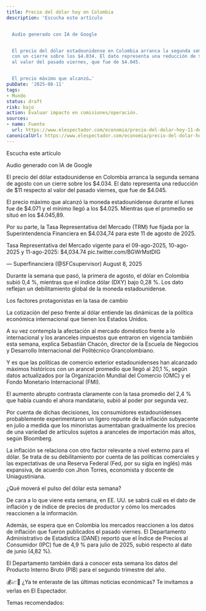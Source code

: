 ```yaml
---
title: Precio del dólar hoy en Colombia
description: 'Escucha este artículo


  Audio generado con IA de Google


  El precio del dólar estadounidense en Colombia arranca la segunda semana de agosto
  con un cierre sobre los $4.034. El dato representa una reducción de $11 respecto
  al valor del pasado viernes, que fue de $4.045.


  El precio máximo que alcanzó…'
pubDate: '2025-08-11'
tags:
- Mundo
status: draft
risk: bajo
action: Evaluar impacto en comisiones/operación.
sources:
- name: Fuente
  url: https://www.elespectador.com/economia/precio-del-dolar-hoy-11-de-agosto-en-colombia-noticias-hoy/
canonicalUrl: https://www.elespectador.com/economia/precio-del-dolar-hoy-11-de-agosto-en-colombia-noticias-hoy/
---
```

Escucha este artículo

Audio generado con IA de Google

El precio del dólar estadounidense en Colombia arranca la segunda semana de agosto con un cierre sobre los $4.034. El dato representa una reducción de $11 respecto al valor del pasado viernes, que fue de $4.045.

El precio máximo que alcanzó la moneda estadounidense durante el lunes fue de $4.071 y el mínimo llegó a los $4.025. Mientras que el promedio se situó en los $4.045,89.

Por su parte, la Tasa Representativa del Mercado (TRM) fue fijada por la Superintendencia Financiera en $4.034,74 para este 11 de agosto de 2025.

Tasa Representativa del Mercado vigente para el 09-ago-2025, 10-ago-2025 y 11-ago-2025: $4,034.74 pic.twitter.com/BGWrMstDlG

— Superfinanciera (@SFCsupervisor) August 8, 2025

Durante la semana que pasó, la primera de agosto, el dólar en Colombia subió 0,4 %, mientras que el índice dólar (DXY) bajo 0,28 %. Los dato reflejan un debilitamiento global de la moneda estadounidense.

Los factores protagonistas en la tasa de cambio

La cotización del peso frente al dólar entiende las dinámicas de la política económica internacional que tienen los Estados Unidos.

A su vez contempla la afectación al mercado doméstico frente a lo internacional y los aranceles impuestos que entraron en vigencia también esta semana, explica Sebastián Chacón, director de la Escuela de Negocios y Desarrollo Internacional del Politécnico Grancolombiano.

Y es que las políticas de comercio exterior estadounidenses han alcanzado máximos históricos con un arancel promedio que llegó al 20,1 %, según datos actualizados por la Organización Mundial del Comercio (OMC) y el Fondo Monetario Internacional (FMI).

El aumento abrupto contrasta claramente con la tasa promedio del 2,4 % que había cuando el ahora mandatario, subió al poder por segunda vez.

Por cuenta de dichas decisiones, los consumidores estadounidenses probablemente experimentaron un ligero repunte de la inflación subyacente en julio a medida que los minoristas aumentaban gradualmente los precios de una variedad de artículos sujetos a aranceles de importación más altos, según Bloomberg.

La inflación se relaciona con otro factor relevante a nivel externo para el dólar. Se trata de su debilitamiento por cuenta de las políticas comerciales y las expectativas de una Reserva Federal (Fed, por su sigla en inglés) más expansiva, de acuerdo con Jhon Torres, economista y docente de Uniagustiniana.

¿Qué moverá el pulso del dólar esta semana?

De cara a lo que viene esta semana, en EE. UU. se sabrá cuál es el dato de inflación y de índice de precios de productor y cómo los mercados reaccionen a la información.

Además, se espera que en Colombia los mercados reaccionen a los datos de inflación que fueron publicados el pasado viernes. El Departamento Administrativo de Estadística (DANE) reportó que el Índice de Precios al Consumidor (IPC) fue de 4,9 % para julio de 2025, subió respecto al dato de junio (4,82 %).

El Departamento también dará a conocer esta semana los datos del Producto Interno Bruto (PIB) para el segundo trimestre del año.

💰📈💱 ¿Ya te enteraste de las últimas noticias económicas? Te invitamos a verlas en El Espectador.

Temas recomendados: